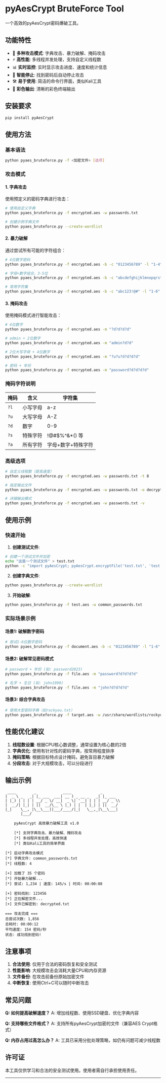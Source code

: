# pyAesCrypt BruteForce Tool

一个高效的pyAesCrypt密码爆破工具。

## 功能特性

- 🚀 **多种攻击模式**: 字典攻击、暴力破解、掩码攻击
- ⚡ **高性能**: 多线程并发处理，支持自定义线程数
- 📊 **实时监控**: 实时显示攻击进度、速度和统计信息
- 🎯 **智能停止**: 找到密码后自动停止攻击
- 🛠️ **易于使用**: 简洁的命令行界面，类似Kali工具
- 🎨 **彩色输出**: 清晰的彩色终端输出

## 安装要求

```bash
pip install pyAesCrypt
```

## 使用方法

### 基本语法

```bash
python pyaes_bruteforce.py -f <加密文件> [选项]
```

### 攻击模式

#### 1. 字典攻击

使用预定义的密码字典进行攻击：

```bash
# 使用自定义字典
python pyaes_bruteforce.py -f encrypted.aes -w passwords.txt

# 创建示例字典文件
python pyaes_bruteforce.py --create-wordlist
```

#### 2. 暴力破解

通过尝试所有可能的字符组合：

```bash
# 4位数字密码
python pyaes_bruteforce.py -f encrypted.aes -b -c "0123456789" -l "1-4"

# 字母+数字组合，3-5位
python pyaes_bruteforce.py -f encrypted.aes -b -c "abcdefghijklmnopqrstuvwxyz0123456789" -l "3-5"

# 常用字符集
python pyaes_bruteforce.py -f encrypted.aes -b -c "abc123!@#" -l "1-6"
```

#### 3. 掩码攻击

使用掩码模式进行智能攻击：

```bash
# 4位数字
python pyaes_bruteforce.py -f encrypted.aes -m "?d?d?d?d"

# admin + 2位数字
python pyaes_bruteforce.py -f encrypted.aes -m "admin?d?d"

# 2位大写字母 + 4位数字
python pyaes_bruteforce.py -f encrypted.aes -m "?u?u?d?d?d?d"

# 密码 + 年份
python pyaes_bruteforce.py -f encrypted.aes -m "password?d?d?d?d"
```

### 掩码字符说明

| 掩码 | 含义 | 字符集 |
|------|------|--------|
| `?l` | 小写字母 | a-z |
| `?u` | 大写字母 | A-Z |
| `?d` | 数字 | 0-9 |
| `?s` | 特殊字符 | !@#$%^&*() 等 |
| `?a` | 所有字符 | 字母+数字+特殊字符 |

### 高级选项

```bash
# 自定义线程数（提高速度）
python pyaes_bruteforce.py -f encrypted.aes -w passwords.txt -t 8

# 指定输出文件
python pyaes_bruteforce.py -f encrypted.aes -w passwords.txt -o decrypted_file.txt

# 详细输出模式
python pyaes_bruteforce.py -f encrypted.aes -w passwords.txt -v
```

## 使用示例

### 快速开始

1. **创建测试文件**:
```bash
# 创建一个测试文件并加密
echo "这是一个测试文件" > test.txt
python -c "import pyAesCrypt; pyAesCrypt.encryptFile('test.txt', 'test.aes', '123456', 64*1024)"
```

2. **创建字典文件**:
```bash
python pyaes_bruteforce.py --create-wordlist
```

3. **开始破解**:
```bash
python pyaes_bruteforce.py -f test.aes -w common_passwords.txt
```

### 实际场景示例

#### 场景1: 破解数字密码

```bash
# 尝试1-6位数字密码
python pyaes_bruteforce.py -f document.aes -b -c "0123456789" -l "1-6" -t 8
```

#### 场景2: 破解常见密码模式

```bash
# password + 年份 (如: password2023)
python pyaes_bruteforce.py -f file.aes -m "password?d?d?d?d"

# 名字 + 生日 (如: john1990)
python pyaes_bruteforce.py -f file.aes -m "john?d?d?d?d"
```

#### 场景3: 综合字典攻击

```bash
# 使用大型密码字典（如rockyou.txt）
python pyaes_bruteforce.py -f target.aes -w /usr/share/wordlists/rockyou.txt -t 16
```

## 性能优化建议

1. **线程数设置**: 根据CPU核心数调整，通常设置为核心数的2倍
2. **字典优化**: 使用有针对性的密码字典，按常用程度排序
3. **掩码策略**: 根据目标特点设计掩码，避免盲目暴力破解
4. **分段攻击**: 对于大规模攻击，可以分段进行

## 输出示例

```
 ____        _            ____             _       
|  _ \ _   _| |_ ___  ___| __ ) _ __ _   _| |_ ___ 
| |_) | | | | __/ _ \/ __|  _ \| '__| | | | __/ _ \\
|  __/| |_| | ||  __/\__ \ |_) | |  | |_| | ||  __/
|_|    \__, |\__\___||___/____/|_|   \__,_|\__\___|
       |___/                                      
                                                  
    pyAesCrypt 高效暴力破解工具 v1.0
    
    [*] 支持字典攻击、暴力破解、掩码攻击
    [*] 多线程并发处理，高效快速
    [*] 类似Kali工具的简单界面

[*] 启动字典攻击模式
[*] 字典文件: common_passwords.txt
[*] 线程数: 4

[+] 加载了 35 个密码
[*] 开始暴力破解...
[*] 尝试: 1,234 | 速度: 145/s | 时间: 00:00:08

[+] 密码找到: 123456
[*] 正在解密文件...
[+] 文件已解密到: decrypted.txt

=== 攻击完成 ===
总尝试次数: 1,856
总耗时: 00:00:12
平均速度: 154 密码/秒
状态: 成功找到密码!
```

## 注意事项

1. **合法使用**: 仅用于合法的密码恢复和安全测试
2. **性能影响**: 大规模攻击会消耗大量CPU和内存资源
3. **文件备份**: 在攻击前备份原始加密文件
4. **中断恢复**: 使用Ctrl+C可以随时中断攻击

## 常见问题

**Q: 如何提高破解速度？**
A: 增加线程数、使用SSD硬盘、优化字典内容

**Q: 支持哪些文件格式？**
A: 支持所有pyAesCrypt加密的文件（兼容AES Crypt格式）

**Q: 内存占用过高怎么办？**
A: 工具已采用分批处理策略，如仍有问题可减少线程数

## 许可证

本工具仅供学习和合法的安全测试使用。使用者需自行承担使用责任。

---